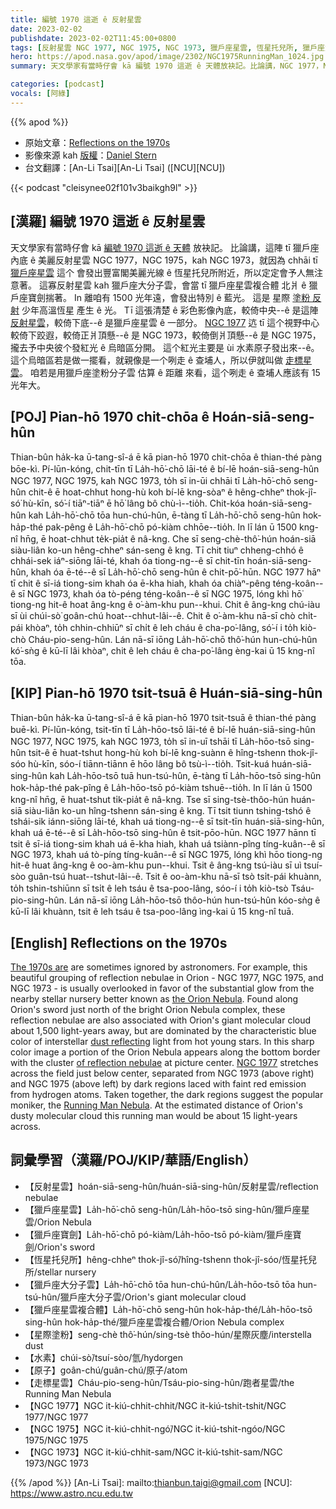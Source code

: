 ```yaml
---
title: 編號 1970 這逝 ê 反射星雲
date: 2023-02-02
publishdate: 2023-02-02T11:45:00+0800
tags: [反射星雲 NGC 1977, NGC 1975, NGC 1973, 獵戶座星雲, 恆星托兒所, 獵戶座大分子雲, 獵戶座星雲複合體, 獵戶座寶劍, 星際塗粉, 水素, 原子, 走標星雲]
hero: https://apod.nasa.gov/apod/image/2302/NGC1975RunningMan_1024.jpg
summary: 天文學家有當時仔會 kā 編號 1970 這逝 ê 天體放袂記。比論講，NGC 1977，NGC 1975，kah NGC 1973。

categories: [podcast]
vocals: [阿綠]
---
```


{{% apod %}}

- 原始文章：[Reflections on the 1970s](https://apod.nasa.gov/apod/ap230202.html)
- 影像來源 kah [版權][copyright]：[Daniel Stern](mailto:dstern@comcast.ne_)
- 台文翻譯：[An-Li Tsai][An-Li Tsai] ([NCU][NCU])

{{< podcast "cleisynee02f101v3baikgh9l" >}}

## [漢羅] 編號 1970 這逝 ê 反射星雲
天文學家有當時仔會 kā [編號 1970 這逝 ê 天體][The 1970s are] 放袂記。
比論講，這陣 tī 獵戶座內底 ê 美麗反射星雲 NGC 1977，NGC 1975，kah NGC 1973，就因為 chhāi tī [獵戶座星雲][the Orion Nebula] 這个 會發出豐富閣美麗光線 ê 恆星托兒所附近，所以定定會予人無注意著。
這寡反射星雲 kah 獵戶座大分子雲，會當 tī 獵戶座星雲複合體 北爿 ê 獵戶座寶劍揣著。
In 離咱有 1500 光年遠，會發出特別 ê 藍光。
這是 星際 [塗粉 反射][dust reflecting] 少年高溫恆星 產生 ê 光。
Tī 這張清楚 ê 彩色影像內底，較倚中央--ê 是這陣 [反射星雲][of reflection nebulae]，較倚下底--ê 是獵戶座星雲 ê 一部分。
[NGC 1977][NGC 1977] 迒 tī 這个視野中心較倚下跤遐，較倚正爿頂懸--ê 是 NGC 1973，較倚倒爿頂懸--ê 是 NGC 1975，攏去予中央彼个發紅光 ê 烏暗區分開。
這个紅光主要是 ùi 水素原子發出來--ê。
這个烏暗區若是做一擺看，就親像是一个咧走 ê 查埔人，所以伊就叫做 [走標星雲][Running Man Nebula]。
咱若是用獵戶座塗粉分子雲 估算 ê 距離 來看，這个咧走 ê 查埔人應該有 15 光年大。

## [POJ] Pian-hō 1970 chit-chōa ê Hoán-siā-seng-hûn
Thian-bûn ha̍k-ka ū-tang-sî-á ē kā pian-hō 1970 chit-chōa ê thian-thé pàng bōe-kì.
Pí-lūn-kóng, chit-tīn tī La̍h-hō͘-chō lāi-té ê bí-lē hoán-siā-seng-hûn NGC 1977, NGC 1975, kah NGC 1973, to̍h sī in-ūi chhāi tī La̍h-hō͘-chō seng-hûn chit-ê ē hoat-chhut hong-hù koh bí-lē kng-sòaⁿ ê hêng-chheⁿ thok-jî-só͘ hù-kīn, só͘-í tiāⁿ-tiāⁿ ē hō͘ lâng bô chù-ì--tio̍h.
Chit-kóa hoán-siā-seng-hûn kah La̍h-hō͘-chō tōa hun-chú-hûn, ē-tàng tī La̍h-hō͘-chō seng-hûn hok-ha̍p-thé pak-pêng ê La̍h-hō͘-chō pó-kiàm chhōe--tio̍h.
In lī lán ū 1500 kng-nî hn̄g, ē hoat-chhut te̍k-pia̍t ê nâ-kng.
Che sī seng-chè-thô͘-hún hoán-siā siàu-liân ko-un hêng-chheⁿ sán-seng ê kng.
Tī chit tiuⁿ chheng-chhó ê chhái-sek iáⁿ-siōng lāi-té, khah óa tiong-ng--ê sī chit-tīn hoán-siā-seng-hûn, khah óa ē-té--ê sī La̍h-hō͘-chō seng-hûn ê chit-pō͘-hūn.
NGC 1977 hāⁿ tī chit ê sī-iá tiong-sim khah óa ē-kha hiah, khah óa chiàⁿ-pêng téng-koân--ê sī NGC 1973, khah óa tò-péng téng-koân--ê sī NGC 1975, lóng khì hō͘ tiong-ng hit-ê hoat âng-kng ê o͘-àm-khu pun--khui.
Chit ê âng-kng chú-iàu sī ùi chúi-sò͘ goân-chú hoat--chhut-lâi--ê.
Chit ê o͘-àm-khu nā-sī chò chi̍t-pái khòaⁿ, to̍h chhin-chhiūⁿ sī chi̍t ê leh cháu ê cha-po͘-lâng, só͘-í i to̍h kiò-chò Cháu-pio-seng-hûn.
Lán nā-sī iōng La̍h-hō͘-chō thô͘-hún hun-chú-hûn kó͘-sǹg ê kū-lī lâi khòaⁿ, chit ê leh cháu ê cha-po͘-lâng èng-kai ū 15 kng-nî tōa.


## [KIP] Pian-hō 1970 tsit-tsuā ê Huán-siā-sing-hûn
Thian-bûn ha̍k-ka ū-tang-sî-á ē kā pian-hō 1970 tsit-tsuā ê thian-thé pàng buē-kì.
Pí-lūn-kóng, tsit-tīn tī La̍h-hōo-tsō lāi-té ê bí-lē huán-siā-sing-hûn NGC 1977, NGC 1975, kah NGC 1973, to̍h sī in-uī tshāi tī La̍h-hōo-tsō sing-hûn tsit-ê ē huat-tshut hong-hù koh bí-lē kng-suànn ê hîng-tshenn thok-jî-sóo hù-kīn, sóo-í tiānn-tiānn ē hōo lâng bô tsù-ì--tio̍h.
Tsit-kuá huán-siā-sing-hûn kah La̍h-hōo-tsō tuā hun-tsú-hûn, ē-tàng tī La̍h-hōo-tsō sing-hûn hok-ha̍p-thé pak-pîng ê La̍h-hōo-tsō pó-kiàm tshuē--tio̍h.
In lī lán ū 1500 kng-nî hn̄g, ē huat-tshut ti̍k-pia̍t ê nâ-kng.
Tse sī sing-tsè-thôo-hún huán-siā siàu-liân ko-un hîng-tshenn sán-sing ê kng.
Tī tsit tiunn tshing-tshó ê tshái-sik iánn-siōng lāi-té, khah uá tiong-ng--ê sī tsit-tīn huán-siā-sing-hûn, khah uá ē-té--ê sī La̍h-hōo-tsō sing-hûn ê tsit-pōo-hūn.
NGC 1977 hānn tī tsit ê sī-iá tiong-sim khah uá ē-kha hiah, khah uá tsiànn-pîng tíng-kuân--ê sī NGC 1973, khah uá tò-píng tíng-kuân--ê sī NGC 1975, lóng khì hōo tiong-ng hit-ê huat âng-kng ê oo-àm-khu pun--khui.
Tsit ê âng-kng tsú-iàu sī uì tsuí-sòo guân-tsú huat--tshut-lâi--ê.
Tsit ê oo-àm-khu nā-sī tsò tsi̍t-pái khuànn, to̍h tshin-tshiūnn sī tsi̍t ê leh tsáu ê tsa-poo-lâng, sóo-í i to̍h kiò-tsò Tsáu-pio-sing-hûn.
Lán nā-sī iōng La̍h-hōo-tsō thôo-hún hun-tsú-hûn kóo-sǹg ê kū-lī lâi khuànn, tsit ê leh tsáu ê tsa-poo-lâng ìng-kai ū 15 kng-nî tuā.


## [English] Reflections on the 1970s
[The 1970s are][The 1970s are] are sometimes ignored by astronomers.
For example, this beautiful grouping of reflection nebulae in Orion - NGC 1977, NGC 1975, and NGC 1973 - is usually overlooked in favor of the substantial glow from the nearby stellar nursery better known as [the Orion Nebula][the Orion Nebula].
Found along Orion's sword just north of the bright Orion Nebula complex, these reflection nebulae are also associated with Orion's giant molecular cloud about 1,500 light-years away, but are dominated by the characteristic blue color of interstellar [dust reflecting][dust reflecting] light from hot young stars.
In this sharp color image a portion of the Orion Nebula appears along the bottom border with the cluster [of reflection nebulae][of reflection nebulae] at picture center.
[NGC 1977][NGC 1977] stretches across the field just below center, separated from NGC 1973 (above right) and NGC 1975 (above left) by dark regions laced with faint red emission from hydrogen atoms.
Taken together, the dark regions suggest the popular moniker, the [Running Man Nebula][Running Man Nebula].
At the estimated distance of Orion's dusty molecular cloud this running man would be about 15 light-years across.


## 詞彙學習（漢羅/POJ/KIP/華語/English）
- 【反射星雲】hoán-siā-seng-hûn/huán-siā-sing-hûn/反射星雲/reflection nebulae
- 【獵戶座星雲】La̍h-hō͘-chō seng-hûn/La̍h-hōo-tsō sing-hûn/獵戶座星雲/Orion Nebula
- 【獵戶座寶劍】La̍h-hō͘-chō pó-kiàm/La̍h-hōo-tsō pó-kiàm/獵戶座寶劍/Orion's sword
- 【恆星托兒所】hêng-chheⁿ thok-jî-só͘/hîng-tshenn thok-jî-sóo/恆星托兒所/stellar nursery
- 【獵戶座大分子雲】La̍h-hō͘-chō tōa hun-chú-hûn/La̍h-hōo-tsō tōa hun-tsú-hûn/獵戶座大分子雲/Orion's giant molecular cloud
- 【獵戶座星雲複合體】La̍h-hō͘-chō seng-hûn hok-ha̍p-thé/La̍h-hōo-tsō sing-hûn hok-ha̍p-thé/獵戶座星雲複合體/Orion Nebula complex
- 【星際塗粉】seng-chè thô͘-hún/sing-tsè thôo-hún/星際灰塵/interstella dust
- 【水素】chúi-sò͘/tsuí-sòo/氫/hydorgen
- 【原子】goân-chú/guân-chú/原子/atom
- 【走標星雲】Cháu-pio-seng-hûn/Tsáu-pio-sing-hûn/跑者星雲/the Running Man Nebula
- 【NGC 1977】NGC it-kiú-chhit-chhit/NGC it-kiú-tshit-tshit/NGC 1977/NGC 1977
- 【NGC 1975】NGC it-kiú-chhit-ngó͘/NGC it-kiú-tshit-ngóo/NGC 1975/NGC 1975
- 【NGC 1973】NGC it-kiú-chhit-sam/NGC it-kiú-tshit-sam/NGC 1973/NGC 1973

{{% /apod %}}
[An-Li Tsai]: mailto:thianbun.taigi@gmail.com
[NCU]: https://www.astro.ncu.edu.tw

[copyright]: https://apod.nasa.gov/apod/fap/lib/about_apod.html#srapply
[License]: https://creativecommons.org/licenses/by/2.0/

[The 1970s are]:http://www.gwu.edu/~nsarchiv/nsa/elvis/elnix.html
[the Orion Nebula]:https://apod.nasa.gov/apod/ap151229.html
[dust reflecting]:http://leo.astronomy.cz/mix/mix.html
[of reflection nebulae]:https://apod.nasa.gov/apod/ap011228.html
[NGC 1977]:https://ui.adsabs.harvard.edu/abs/2016ApJ...826L..15K/abstract
[Running Man Nebula]:https://en.wikipedia.org/wiki/Sh2-279


